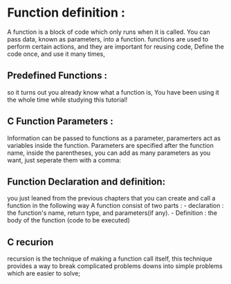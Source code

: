 # Function definition :
A function is a block of code which only runs when it is called.
You can pass data, known as parameters, into a function.
functions are used to perform certain actions, and they are important for reusing code, Define the code once, and use it many times,

## Predefined Functions : 
so it turns out you already know what a function is, You have been using it  the whole time while studying this tutorial!
## C Function Parameters : 
Information can be passed to functions as a parameter, paramerters act as variables inside the function.
Parameters are specified after the function name, inside the parentheses, you can add as many parameters as you want, just seperate them with a comma: 

## Function Declaration and definition:
you just leaned from the previous chapters that you can create and call a function in the following way
A function consist of two parts : 
    - declaration : the function's name, return type, and parameters(if any).
    - Definition : the body of the function (code to be executed)

## C recurion
recursion is the technique of making a function call itself, this technique provides a way to break complicated problems downs into simple problems which are easier to solve;

